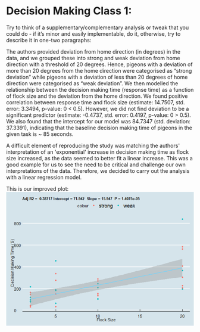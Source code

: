 # Decision Making Class 1:

Try to think of a supplementary/complementary analysis or tweak that you could do - if it’s minor and easily implementable, do it, otherwise, try to describe it in one-two paragraphs:

The authors provided deviation from home direction (in degrees) in the data, and we grouped these into strong and weak deviation from home direction with a threshold of 20 degrees. Hence, pigeons with a deviation of more than 20 degrees from the home direction were categorised as “strong deviation” while pigeons with a deviation of less than 20 degrees of home direction were categorised as “weak deviation”. We then modelled the relationship between the decision making time (response time) as a function of flock size and the deviation from the home direction. We found positive correlation between response time and flock size (estimate: 14.7507, std. error: 3.3494, p-value: 0 < 0.5). However, we did not find deviation to be a significant predictor (estimate: -0.4737, std. error: 0.4197, p-value: 0 > 0.5). We also found that the intercept for our model was 84.7347 (std. deviation: 37.3391), indicating that the baseline decision making time of pigeons in the given task is ~ 85 seconds.

A difficult element of reproducing the study was matching the authors' interpretation of an 'exponential' increase in decision making time as flock size increased, as the data seemed to better fit a linear increase. This was a good example for us to see the need to be critical and challenge our own interpretations of the data. Therefore, we decided to carry out the analysis with a linear regression model.

This is our improved plot:
![](Class-1-code_files/figure-gfm/unnamed-chunk-6-1.png)<!-- -->
